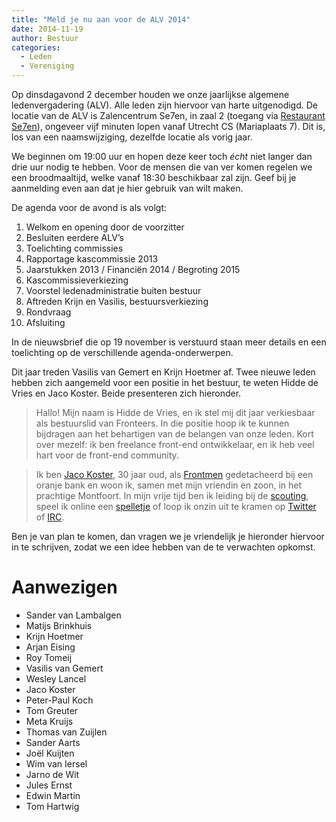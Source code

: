 ```yaml
---
title: "Meld je nu aan voor de ALV 2014"
date: 2014-11-19
author: Bestuur
categories: 
  - Leden
  - Vereniging
---
```

Op dinsdagavond 2 december houden we onze jaarlijkse algemene ledenvergadering (ALV). Alle leden zijn hiervoor van harte uitgenodigd. De locatie van de ALV is Zalencentrum Se7en, in zaal 2 (toegang via [Restaurant Se7en](http://www.sevenutrecht.nl/)), ongeveer vijf minuten lopen vanaf Utrecht CS (Mariaplaats 7). Dit is, los van een naamswijziging, dezelfde locatie als vorig jaar.

We beginnen om 19:00 uur en hopen deze keer toch _écht_ niet langer dan drie uur nodig te hebben. Voor de mensen die van ver komen regelen we een broodmaaltijd, welke vanaf 18:30 beschikbaar zal zijn. Geef bij je aanmelding even aan dat je hier gebruik van wilt maken.

De agenda voor de avond is als volgt:

1. Welkom en opening door de voorzitter
2. Besluiten eerdere ALV’s
3. Toelichting commissies
4. Rapportage kascommissie 2013
5. Jaarstukken 2013 / Financiën 2014 / Begroting 2015
6. Kascommissieverkiezing
7. Voorstel ledenadministratie buiten bestuur
8. Aftreden Krijn en Vasilis, bestuursverkiezing
9. Rondvraag
10. Afsluiting

In de nieuwsbrief die op 19 november is verstuurd staan meer details en een toelichting op de verschillende agenda-onderwerpen.

Dit jaar treden Vasilis van Gemert en Krijn Hoetmer af. Twee nieuwe leden hebben zich aangemeld voor een positie in het bestuur, te weten Hidde de Vries en Jaco Koster. Beide presenteren zich hieronder.

> Hallo! Mijn naam is Hidde de Vries, en ik stel mij dit jaar verkiesbaar als bestuurslid van Fronteers. In die positie hoop ik te kunnen bijdragen aan het behartigen van de belangen van onze leden. Kort over mezelf: ik ben freelance front-end ontwikkelaar, en ik heb veel hart voor de front-end community.

> Ik ben [Jaco Koster](http://nl.linkedin.com/in/jacokoster/), 30 jaar oud, als [Frontmen](http://frontmen.nl/) gedetacheerd bij een oranje bank en woon ik, samen met mijn vriendin en zoon, in het prachtige Montfoort. In mijn vrije tijd ben ik leiding bij de [scouting](http://scoutingflevo.com/zee/), speel ik online een [spelletje](http://eu.battle.net/sc2/en/) of loop ik onzin uit te kramen op [Twitter](https://twitter.com/jacokoster) of [IRC](https://webchat.freenode.net/?channels=fronteers).

Ben je van plan te komen, dan vragen we je vriendelijk je hieronder hiervoor in te schrijven, zodat we een idee hebben van de te verwachten opkomst.



# Aanwezigen

* Sander van Lambalgen
* Matijs Brinkhuis
* Krijn Hoetmer
* Arjan Eising
* Roy Tomeij
* Vasilis van Gemert
* Wesley Lancel
* Jaco Koster
* Peter-Paul Koch
* Tom Greuter
* Meta Kruijs
* Thomas van Zuijlen
* Sander Aarts
* Joël Kuijten
* Wim van Iersel
* Jarno de Wit
* Jules Ernst
* Edwin Martin
* Tom Hartwig
